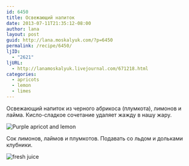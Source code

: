```yaml
---
id: 6450
title: Освежающий напиток
date: 2013-07-11T21:35:12-08:00
author: lana
layout: post
guid: http://lana.moskalyuk.com/?p=6450
permalink: /recipe/6450/
ljID:
  - "2621"
ljURL:
  - http://lanamoskalyuk.livejournal.com/671218.html
categories:
  - apricots
  - lemon
  - limes
---
```

Освежающий напиток из черного абрикоса (плумкота), лимонов и лайма. Кисло-сладкое сочетание удаляет жажду в нашу жару.

![Purple apricot and lemon ](http://farm8.staticflickr.com/7291/9260589520_01591b14ab_c.jpg) 

Сок лимонов, лаймов и плумкотов. Подавать со льдом и дольками клубники.

![fresh juice](http://farm6.staticflickr.com/5486/9260587428_4c34a7db8a_c.jpg)